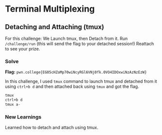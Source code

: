 # Terminal Multiplexing

## Detaching and Attaching (tmux)
For this challenge:
We Launch tmux, then Detach from it.
Run `/challenge/run` (this will send the flag to your detached session!)
Reattach to see your prize.

### Solve
**Flag:** `pwn.college{EG05cHZoMp70wiNcyRGl6VNj0fk.0VO4IDOxwiNzAzNzEzW}`

In this challenge, I used `tmux` command to launch tmux and detached from it using `ctrl+b d` and then attached back using `tmux` and got the flag.

```bash
tmux
ctrl+b d
tmux a-
```

### New Learnings
Learned how to detach and attach using tmux.
